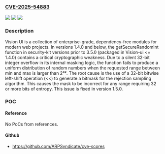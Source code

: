 ### [CVE-2025-54883](https://cve.mitre.org/cgi-bin/cvename.cgi?name=CVE-2025-54883)
![](https://img.shields.io/static/v1?label=Product&message=Vision-ui&color=blue)
![](https://img.shields.io/static/v1?label=Version&message=%3C%201.5.0%20&color=brightgreen)
![](https://img.shields.io/static/v1?label=Vulnerability&message=CWE-338%3A%20Use%20of%20Cryptographically%20Weak%20Pseudo-Random%20Number%20Generator%20(PRNG)&color=brightgreen)

### Description

Vision UI is a collection of enterprise-grade, dependency-free modules for modern web projects. In versions 1.4.0 and below, the getSecureRandomInt function in security-kit versions prior to 3.5.0 (packaged in Vision-ui <= 1.4.0) contains a critical cryptographic weakness. Due to a silent 32-bit integer overflow in its internal masking logic, the function fails to produce a uniform distribution of random numbers when the requested range between min and max is larger than 2³². The root cause is the use of a 32-bit bitwise left-shift operation (<<) to generate a bitmask for the rejection sampling algorithm. This causes the mask to be incorrect for any range requiring 32 or more bits of entropy. This issue is fixed in version 1.5.0.

### POC

#### Reference
No PoCs from references.

#### Github
- https://github.com/ARPSyndicate/cve-scores

